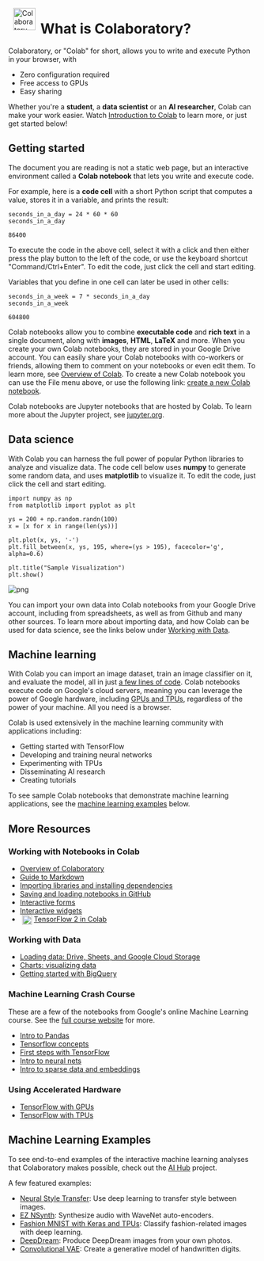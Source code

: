 <p><img alt="Colaboratory logo" height="45px" src="/img/colab_favicon.ico" align="left" hspace="10px" vspace="0px"></p>

<h1>What is Colaboratory?</h1>

Colaboratory, or "Colab" for short, allows you to write and execute Python in your browser, with 
- Zero configuration required
- Free access to GPUs
- Easy sharing

Whether you're a **student**, a **data scientist** or an **AI researcher**, Colab can make your work easier. Watch [Introduction to Colab](https://www.youtube.com/watch?v=inN8seMm7UI) to learn more, or just get started below!

## **Getting started**

The document you are reading is not a static web page, but an interactive environment called a **Colab notebook** that lets you write and execute code.

For example, here is a **code cell** with a short Python script that computes a value, stores it in a variable, and prints the result:


```
seconds_in_a_day = 24 * 60 * 60
seconds_in_a_day
```




    86400



To execute the code in the above cell, select it with a click and then either press the play button to the left of the code, or use the keyboard shortcut "Command/Ctrl+Enter". To edit the code, just click the cell and start editing.

Variables that you define in one cell can later be used in other cells:


```
seconds_in_a_week = 7 * seconds_in_a_day
seconds_in_a_week
```




    604800



Colab notebooks allow you to combine **executable code** and **rich text** in a single document, along with **images**, **HTML**, **LaTeX** and more. When you create your own Colab notebooks, they are stored in your Google Drive account. You can easily share your Colab notebooks with co-workers or friends, allowing them to comment on your notebooks or even edit them. To learn more, see [Overview of Colab](/notebooks/basic_features_overview.ipynb). To create a new Colab notebook you can use the File menu above, or use the following link: [create a new Colab notebook](http://colab.research.google.com#create=true).

Colab notebooks are Jupyter notebooks that are hosted by Colab. To learn more about the Jupyter project, see [jupyter.org](https://www.jupyter.org).

## Data science

With Colab you can harness the full power of popular Python libraries to analyze and visualize data. The code cell below uses **numpy** to generate some random data, and uses **matplotlib** to visualize it. To edit the code, just click the cell and start editing.


```
import numpy as np
from matplotlib import pyplot as plt

ys = 200 + np.random.randn(100)
x = [x for x in range(len(ys))]

plt.plot(x, ys, '-')
plt.fill_between(x, ys, 195, where=(ys > 195), facecolor='g', alpha=0.6)

plt.title("Sample Visualization")
plt.show()
```


![png](colab_files/colab_7_0.png)


You can import your own data into Colab notebooks from your Google Drive account, including from spreadsheets, as well as from Github and many other sources. To learn more about importing data, and how Colab can be used for data science, see the links below under [Working with Data](#working-with-data).

## Machine learning

With Colab you can import an image dataset, train an image classifier on it, and evaluate the model, all in just [a few lines of code](https://colab.research.google.com/github/tensorflow/docs/blob/master/site/en/tutorials/quickstart/beginner.ipynb). Colab notebooks execute code on Google's cloud servers, meaning you can leverage the power of Google hardware, including [GPUs and TPUs](#using-accelerated-hardware), regardless of the power of your machine. All you need is a browser.

Colab is used extensively in the machine learning community with applications including:
- Getting started with TensorFlow
- Developing and training neural networks
- Experimenting with TPUs
- Disseminating AI research
- Creating tutorials

To see sample Colab notebooks that demonstrate machine learning applications, see the [machine learning examples](#machine-learning-examples) below.

## More Resources

### Working with Notebooks in Colab
- [Overview of Colaboratory](/notebooks/basic_features_overview.ipynb)
- [Guide to Markdown](/notebooks/markdown_guide.ipynb)
- [Importing libraries and installing dependencies](/notebooks/snippets/importing_libraries.ipynb)
- [Saving and loading notebooks in GitHub](https://colab.research.google.com/github/googlecolab/colabtools/blob/master/notebooks/colab-github-demo.ipynb)
- [Interactive forms](/notebooks/forms.ipynb)
- [Interactive widgets](/notebooks/widgets.ipynb)
- <img src="/img/new.png" height="20px" align="left" hspace="4px" alt="New"></img>
 [TensorFlow 2 in Colab](/notebooks/tensorflow_version.ipynb)

<a name="working-with-data"></a>
### Working with Data
- [Loading data: Drive, Sheets, and Google Cloud Storage](/notebooks/io.ipynb) 
- [Charts: visualizing data](/notebooks/charts.ipynb)
- [Getting started with BigQuery](/notebooks/bigquery.ipynb)

### Machine Learning Crash Course
These are a few of the notebooks from Google's online Machine Learning course. See the [full course website](https://developers.google.com/machine-learning/crash-course/) for more.
- [Intro to Pandas](/notebooks/mlcc/intro_to_pandas.ipynb)
- [Tensorflow concepts](/notebooks/mlcc/tensorflow_programming_concepts.ipynb)
- [First steps with TensorFlow](/notebooks/mlcc/first_steps_with_tensor_flow.ipynb)
- [Intro to neural nets](/notebooks/mlcc/intro_to_neural_nets.ipynb)
- [Intro to sparse data and embeddings](/notebooks/mlcc/intro_to_sparse_data_and_embeddings.ipynb)

<a name="using-accelerated-hardware"></a>
### Using Accelerated Hardware
- [TensorFlow with GPUs](/notebooks/gpu.ipynb)
- [TensorFlow with TPUs](/notebooks/tpu.ipynb)

<a name="machine-learning-examples"></a>

## Machine Learning Examples

To see end-to-end examples of the interactive machine learning analyses that Colaboratory makes possible, check out the [AI Hub](https://aihub.cloud.google.com/) project.

A few featured examples:

- [Neural Style Transfer](https://aihub.cloud.google.com/p/products%2F7f7495dd-6f66-4f8a-8c30-15f211ad6957): Use deep learning to transfer style between images.
- [EZ NSynth](https://aihub.cloud.google.com/p/products%2Fcddd17cf-5f86-4ce7-b6b6-03c5e52ee0fb): Synthesize audio with WaveNet auto-encoders.
- [Fashion MNIST with Keras and TPUs](https://aihub.cloud.google.com/p/products%2F7a0acf15-0be0-41a6-9bdb-5a5abd4e8fbf): Classify fashion-related images with deep learning.
- [DeepDream](https://aihub.cloud.google.com/p/products%2Ff9e8fc11-ad0f-410a-bebe-2482066ce570): Produce DeepDream images from your own photos.
- [Convolutional VAE](https://aihub.cloud.google.com/p/products%2Ff5e8dd20-6b34-44a0-bc45-6e345e36a4e7): Create a generative model of handwritten digits.
